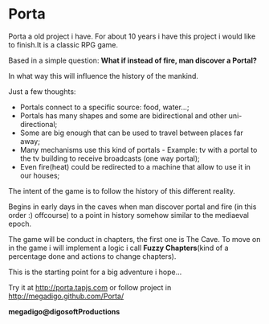 Porta
=====

Porta a old project i have. For about 10 years i have this project i would like to finish.It is a classic RPG game.

Based in a simple question: **What if instead of fire, man discover a Portal?**

In what way this will influence the history of the mankind.

Just a few thoughts:
- Portals connect to a specific source: food, water...;
- Portals has many shapes and some are bidirectional and other uni-directional;
- Some are big enough that can be used to travel between places far away;
- Many mechanisms use this kind of portals - Example: tv with a portal to the tv building to receive broadcasts (one way portal);
- Even fire(heat) could be redirected to a machine that allow to use it in our houses;

The intent of the game is to follow the history of this different reality.

Begins in early days in the caves when man discover portal and fire (in this order :) offcourse) to a point in history somehow similar to the mediaeval epoch. 

The game will be conduct in chapters, the first one is The Cave. To move on in the game i will implement a logic i call **Fuzzy Chapters**(kind of a percentage done and actions to change chapters).

This is the starting point for a big adventure i hope…

Try it at http://porta.tapjs.com or follow project in http://megadigo.github.com/Porta/

**megadigo@digosoftProductions**
